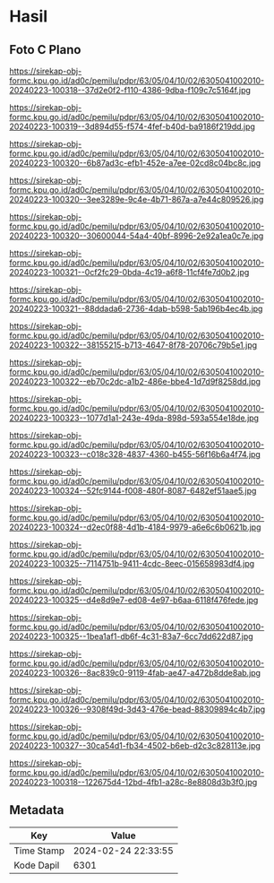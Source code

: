 # Hasil

## Foto C Plano

https://sirekap-obj-formc.kpu.go.id/ad0c/pemilu/pdpr/63/05/04/10/02/6305041002010-20240223-100318--37d2e0f2-f110-4386-9dba-f109c7c5164f.jpg

https://sirekap-obj-formc.kpu.go.id/ad0c/pemilu/pdpr/63/05/04/10/02/6305041002010-20240223-100319--3d894d55-f574-4fef-b40d-ba9186f219dd.jpg

https://sirekap-obj-formc.kpu.go.id/ad0c/pemilu/pdpr/63/05/04/10/02/6305041002010-20240223-100320--6b87ad3c-efb1-452e-a7ee-02cd8c04bc8c.jpg

https://sirekap-obj-formc.kpu.go.id/ad0c/pemilu/pdpr/63/05/04/10/02/6305041002010-20240223-100320--3ee3289e-9c4e-4b71-867a-a7e44c809526.jpg

https://sirekap-obj-formc.kpu.go.id/ad0c/pemilu/pdpr/63/05/04/10/02/6305041002010-20240223-100320--30600044-54a4-40bf-8996-2e92a1ea0c7e.jpg

https://sirekap-obj-formc.kpu.go.id/ad0c/pemilu/pdpr/63/05/04/10/02/6305041002010-20240223-100321--0cf2fc29-0bda-4c19-a6f8-11cf4fe7d0b2.jpg

https://sirekap-obj-formc.kpu.go.id/ad0c/pemilu/pdpr/63/05/04/10/02/6305041002010-20240223-100321--88ddada6-2736-4dab-b598-5ab196b4ec4b.jpg

https://sirekap-obj-formc.kpu.go.id/ad0c/pemilu/pdpr/63/05/04/10/02/6305041002010-20240223-100322--38155215-b713-4647-8f78-20706c79b5e1.jpg

https://sirekap-obj-formc.kpu.go.id/ad0c/pemilu/pdpr/63/05/04/10/02/6305041002010-20240223-100322--eb70c2dc-a1b2-486e-bbe4-1d7d9f8258dd.jpg

https://sirekap-obj-formc.kpu.go.id/ad0c/pemilu/pdpr/63/05/04/10/02/6305041002010-20240223-100323--1077d1a1-243e-49da-898d-593a554e18de.jpg

https://sirekap-obj-formc.kpu.go.id/ad0c/pemilu/pdpr/63/05/04/10/02/6305041002010-20240223-100323--c018c328-4837-4360-b455-56f16b6a4f74.jpg

https://sirekap-obj-formc.kpu.go.id/ad0c/pemilu/pdpr/63/05/04/10/02/6305041002010-20240223-100324--52fc9144-f008-480f-8087-6482ef51aae5.jpg

https://sirekap-obj-formc.kpu.go.id/ad0c/pemilu/pdpr/63/05/04/10/02/6305041002010-20240223-100324--d2ec0f88-4d1b-4184-9979-a6e6c6b0621b.jpg

https://sirekap-obj-formc.kpu.go.id/ad0c/pemilu/pdpr/63/05/04/10/02/6305041002010-20240223-100325--7114751b-9411-4cdc-8eec-015658983df4.jpg

https://sirekap-obj-formc.kpu.go.id/ad0c/pemilu/pdpr/63/05/04/10/02/6305041002010-20240223-100325--d4e8d9e7-ed08-4e97-b6aa-6118f476fede.jpg

https://sirekap-obj-formc.kpu.go.id/ad0c/pemilu/pdpr/63/05/04/10/02/6305041002010-20240223-100325--1bea1af1-db6f-4c31-83a7-6cc7dd622d87.jpg

https://sirekap-obj-formc.kpu.go.id/ad0c/pemilu/pdpr/63/05/04/10/02/6305041002010-20240223-100326--8ac839c0-9119-4fab-ae47-a472b8dde8ab.jpg

https://sirekap-obj-formc.kpu.go.id/ad0c/pemilu/pdpr/63/05/04/10/02/6305041002010-20240223-100326--9308f49d-3d43-476e-bead-88309894c4b7.jpg

https://sirekap-obj-formc.kpu.go.id/ad0c/pemilu/pdpr/63/05/04/10/02/6305041002010-20240223-100327--30ca54d1-fb34-4502-b6eb-d2c3c828113e.jpg

https://sirekap-obj-formc.kpu.go.id/ad0c/pemilu/pdpr/63/05/04/10/02/6305041002010-20240223-100318--122675d4-12bd-4fb1-a28c-8e8808d3b3f0.jpg


## Metadata

| Key        | Value               |
| ---------- | ------------------- |
| Time Stamp | 2024-02-24 22:33:55 |
| Kode Dapil | 6301                |



